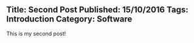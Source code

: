 Title: Second Post
Published: 15/10/2016
Tags: Introduction
Category: Software
---
This is my second post!